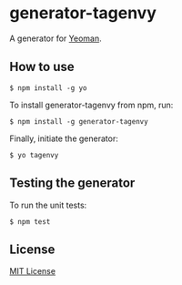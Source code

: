 # generator-tagenvy

A generator for [Yeoman](http://yeoman.io).


## How to use

```
$ npm install -g yo
```

To install generator-tagenvy from npm, run:

```
$ npm install -g generator-tagenvy
```

Finally, initiate the generator:

```
$ yo tagenvy
```

## Testing the generator

To run the unit tests:

```
$ npm test
```

## License

[MIT License](http://en.wikipedia.org/wiki/MIT_License)
